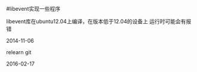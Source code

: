 #libevent实现一些程序

libevent库在ubuntu12.04上编译，在版本低于12.04的设备上
运行时可能会有报错

2014-11-06

relearn git

2016-02-17
